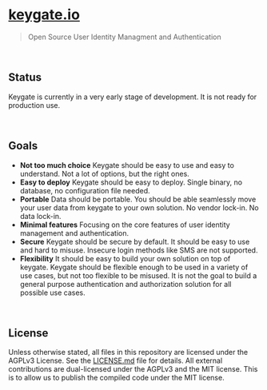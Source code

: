 <div align=left>
  <h1 align=left><a href='https://keygate.io'>keygate.io</a>
  </h1>
</div>

> Open Source User Identity Managment and Authentication

<br/>

## Status

Keygate is currently in a very early stage of development. It is not ready for production use.

<br/>

## Goals

- **Not too much choice**
  Keygate should be easy to use and easy to understand. Not a lot of options, but the right ones.
- **Easy to deploy**
  Keygate should be easy to deploy. Single binary, no database, no configuration file needed.
- **Portable**
  Data should be portable. You should be able seamlessly move your user data from keygate to your own solution. No vendor lock-in. No data lock-in.
- **Minimal features**
  Focusing on the core features of user identity management and authentication.
- **Secure**
  Keygate should be secure by default. It should be easy to use and hard to misuse. Insecure login methods like SMS are not supported.
- **Flexibility**
  It should be easy to build your own solution on top of keygate. Keygate should be flexible enough to be used in a variety of use cases, but not too flexible to be misused. It is not the goal to build a general purpose authentication and authorization solution for all possible use cases.

<br/>

## License

Unless otherwise stated, all files in this repository are licensed under the AGPLv3 License. See the [LICENSE.md](./LICENSE.md) file for details.
All external contributions are dual-licensed under the AGPLv3 and the MIT license.
This is to allow us to publish the compiled code under the MIT license.
